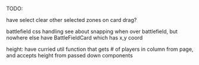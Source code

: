 TODO:

have select clear other selected zones on card drag?

battlefield css handling
see about snapping when over battlefield, but nowhere else
have BattleFieldCard which has x,y coord

height: have curried util function that gets # of players in column from page, and accepts height
from passed down components